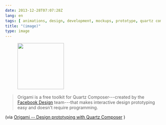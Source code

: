 ```yaml
---
date: 2013-12-28T07:07:28Z
lang: en
tags: [ animations, design, development, mockups, prototype, quartz composer, tools ]
title: "(image)"
type: image
---
```


<figure>
<a
href="https://hugo.ferreira.cc/origami-is-a-free-toolkit-for-quartz/attachment/255/"
rel="attachment"><img
src="tumblr_myinmxWMku1qz82meo1_250-150x150.png"
srcset="tumblr_myinmxWMku1qz82meo1_250-150x150.png 150w, tumblr_myinmxWMku1qz82meo1_250.png 151w"
sizes="(max-width: 150px) 100vw, 150px" width="150" height="150" /></a></figure>

> Origami is a free toolkit for Quartz Composer---created by the
> [Facebook Design](http://www.facebook.com/design) team---that makes
> interactive design prototyping easy and doesn't require programming.

(via [Origami -- Design prototyping with Quartz
Composer](http://facebook.github.io/origami/) )

